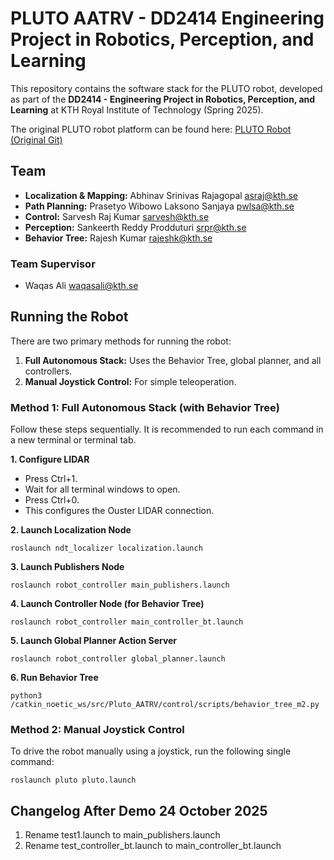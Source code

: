 # **PLUTO AATRV \- DD2414 Engineering Project in Robotics, Perception, and Learning**

This repository contains the software stack for the PLUTO robot, developed as part of the **DD2414 \- Engineering Project in Robotics, Perception, and Learning** at KTH Royal Institute of Technology (Spring 2025).

The original PLUTO robot platform can be found here: [PLUTO Robot (Original Git)](https://github.com/KTH-RPL/Pluto-ATRV)

## **Team**

* **Localization & Mapping:** Abhinav Srinivas Rajagopal <asraj@kth.se>
* **Path Planning:** Prasetyo Wibowo Laksono Sanjaya <pwlsa@kth.se>
* **Control:** Sarvesh Raj Kumar <sarvesh@kth.se>
* **Perception:** Sankeerth Reddy Prodduturi <srpr@kth.se>  
* **Behavior Tree:** Rajesh Kumar <rajeshk@kth.se>

### **Team Supervisor**

* Waqas Ali <waqasali@kth.se>

## **Running the Robot**

There are two primary methods for running the robot:

1. **Full Autonomous Stack:** Uses the Behavior Tree, global planner, and all controllers.  
2. **Manual Joystick Control:** For simple teleoperation.

### **Method 1: Full Autonomous Stack (with Behavior Tree)**

Follow these steps sequentially. It is recommended to run each command in a new terminal or terminal tab.

**1\. Configure LIDAR**

* Press Ctrl+1.  
* Wait for all terminal windows to open.  
* Press Ctrl+0.  
* This configures the Ouster LIDAR connection.

**2\. Launch Localization Node**

```
roslaunch ndt_localizer localization.launch
```

**3\. Launch Publishers Node**

```
roslaunch robot_controller main_publishers.launch
```

**4\. Launch Controller Node (for Behavior Tree)**

```
roslaunch robot_controller main_controller_bt.launch
```

**5\. Launch Global Planner Action Server**

```
roslaunch robot_controller global_planner.launch
```

**6\. Run Behavior Tree**

```
python3 /catkin_noetic_ws/src/Pluto_AATRV/control/scripts/behavior_tree_m2.py
```

### **Method 2: Manual Joystick Control**

To drive the robot manually using a joystick, run the following single command:

```
roslaunch pluto pluto.launch
```

## **Changelog After Demo 24 October 2025**
1. Rename test1.launch to main_publishers.launch
2. Rename test_controller_bt.launch to main_controller_bt.launch